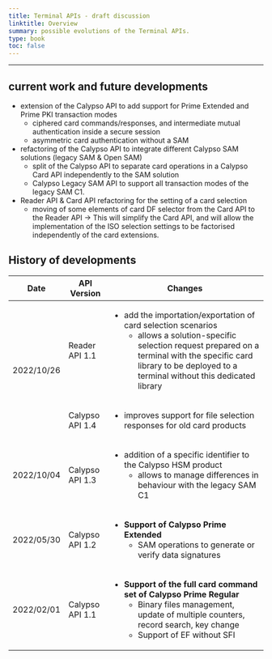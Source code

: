 ```yaml
---
title: Terminal APIs - draft discussion
linktitle: Overview
summary: possible evolutions of the Terminal APIs.
type: book
toc: false
---
```


---

## current work and future developments

 - extension of the Calypso API to add support for Prime Extended and Prime PKI transaction modes
   - ciphered card commands/responses, and intermediate mutual authentication inside a secure session
   - asymmetric card authentication without a SAM
 - refactoring of the Calypso API to integrate different Calypso SAM solutions (legacy SAM & Open SAM)
   - split of the Calypso API to separate card operations in a Calypso Card API independently to the SAM solution
   - Calypso Legacy SAM API to support all transaction modes of the legacy SAM C1.
 - Reader API & Card API refactoring for the setting of a card selection
   - moving of some elements of card DF selector from the Card API to the Reader API → This will simplify the Card API, and will allow the implementation of the ISO selection settings to be factorised independently of the card extensions.

## History of developments

<table>
<thead>
  <tr>
    <th>Date</th>
    <th>API Version</th>
    <th>Changes</th>
  </tr>
</thead>
<tbody>
  <tr>
    <td rowspan="2">2022/10/26</td>
    <td>Reader API 1.1</td>
    <td><ul><li>add the importation/exportation of card selection scenarios
    <ul><li>allows a solution-specific selection request prepared on a terminal with the specific card library to be deployed to a terminal without this dedicated library</li></ul></li></ul></td>
  </tr>
  <tr>
    <td>Calypso API 1.4</td>
    <td><ul><li>improves support for file selection responses for old card products</li></ul></td>
  </tr>
  <tr>
    <td>2022/10/04</td>
    <td>Calypso API 1.3</td>
    <td><ul><li>addition of a specific identifier to the Calypso HSM product
    <ul><li>allows to manage differences in behaviour with the legacy SAM C1</li></ul></li></ul></td>
  </tr>
  <tr>
    <td>2022/05/30</td>
    <td>Calypso API 1.2</td>
    <td><ul><li><b>Support of Calypso Prime Extended</b>
    <ul><li>SAM operations to generate or verify data signatures</li>
    </ul></li></ul></td>
  </tr>
    <tr>
    <td>2022/02/01</td>
    <td>Calypso API 1.1</td>
    <td><ul><li><b>Support of the full card command set of Calypso Prime Regular</b>
    <ul><li>Binary files management, update of multiple counters, record search, key change</li>
    <li>Support of EF without SFI</li>
    </ul></td>
  </tr>
</tbody>
</table>





